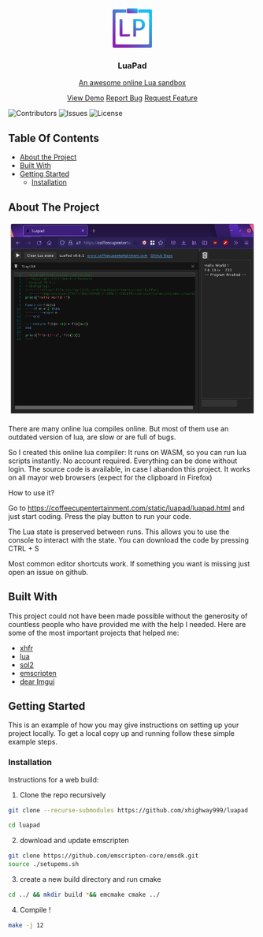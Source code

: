<br/>
<p align="center">
  <a href="https://github.com/xhighway999/LuaPad">
    <img src="images/logo.png" alt="Logo" width="80" height="80">
  </a>
  </p>
  <h3 align="center">LuaPad</h3>
  
  <p align="center">
  <a href="https://coffeecupentertainment.com/static/luapad/luapad.html">An awesome online Lua sandbox</a>
  </p>
  
  <p align="center">
    <a href="https://github.com/xhighway999/LuaPad">View Demo</a>
    <a href="https://github.com/xhighway999/LuaPad/issues">Report Bug</a>
    <a href="https://github.com/xhighway999/LuaPad/issues">Request Feature</a>
</p>

![Contributors](https://img.shields.io/github/contributors/xhighway999/LuaPad?color=dark-green) ![Issues](https://img.shields.io/github/issues/xhighway999/LuaPad) ![License](https://img.shields.io/github/license/xhighway999/LuaPad) 

## Table Of Contents

* [About the Project](#about-the-project)
* [Built With](#built-with)
* [Getting Started](#getting-started)
  * [Installation](#installation)

## About The Project

![Screen Shot](images/screenshot.png)

There are many online lua compiles online. But most of them use an outdated version of lua, are slow or are full of bugs.

So I created this online lua compiler:
It runs on WASM, so you can run lua scripts instantly.
No account required. Everything can be done without login.
The source code is available, in case I abandon this project.
It works on all mayor web browsers (expect for the clipboard in Firefox)

How to use it?

Go to https://coffeecupentertainment.com/static/luapad/luapad.html and just start coding.
Press the play button to run your code.

The Lua state is preserved between runs. This allows you to use the console to interact with the state.
You can download the code by pressing CTRL + S

Most common editor shortcuts work. If something you want is missing just open an issue on github.



## Built With

This project could  not have been made possible without the generosity of countless people who have provided me with the help I needed. Here are some of the most important projects that helped me:

* [xhfr](https://github.com/xhighway999/xhfr)
* [lua](https://github.com/lua/lua)
* [sol2](https://github.com/ThePhD/sol2)
* [emscripten](https://emscripten.org/)
* [dear Imgui](https://github.com/ocornut/imgui)

## Getting Started

This is an example of how you may give instructions on setting up your project locally.
To get a local copy up and running follow these simple example steps.


### Installation

Instructions for a web build:
1. Clone the repo recursively

```sh
git clone --recurse-submodules https://github.com/xhighway999/luapad
```

```sh
cd luapad
```


2. download and update emscripten
```sh
git clone https://github.com/emscripten-core/emsdk.git
source ./setupems.sh
```

3. create a new build directory and run cmake 
```sh
cd ../ && mkdir build *&& emcmake cmake ../
```

4. Compile !

```sh
make -j 12
```
